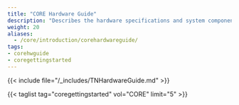 ```yaml
---
title: "CORE Hardware Guide"
description: "Describes the hardware specifications and system component recommendations for custom TrueNAS CORE deployment."
weight: 20
aliases:
  - /core/introduction/corehardwareguide/
tags:
- corehwguide
- coregettingstarted
---
```


{{< include file="/_includes/TNHardwareGuide.md" >}}

{{< taglist tag="coregettingstarted" vol="CORE" limit="5" >}}
